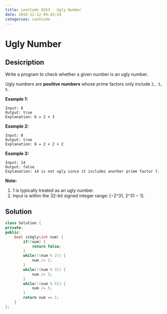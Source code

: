 ```yaml
---
title: LeetCode 0263 - Ugly Number
date: 2018-12-12 09:43:54
categories: LeetCode
---
```

# Ugly Number

<!--more-->

## Desicription

Write a program to check whether a given number is an ugly number.

Ugly numbers are **positive numbers** whose prime factors only include `2, 3, 5`.

**Example 1:**

```
Input: 6
Output: true
Explanation: 6 = 2 × 3
```

**Example 2:**

```
Input: 8
Output: true
Explanation: 8 = 2 × 2 × 2
```
**Example 3:**

```
Input: 14
Output: false 
Explanation: 14 is not ugly since it includes another prime factor 7.
```

**Note:**

1. 1 is typically treated as an ugly number.
2. Input is within the 32-bit signed integer range: [−2^31,  2^31 − 1].

## Solution

```cpp
class Solution {
private:
public:
    bool isUgly(int num) {
        if(!num) {
            return false;
        }
        while(!(num % 2)) {
            num /= 2;
        }
        while(!(num % 3)) {
            num /= 3;
        }
        while(!(num % 5)) {
            num /= 5;
        }
        return num == 1;
    }
};
```